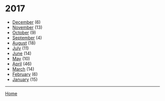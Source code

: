 # 2017

  * [December](./2017-12.md) (6)
  * [November](./2017-11.md) (13)
  * [October](./2017-10.md) (9)
  * [September](./2017-09.md) (4)
  * [August](./2017-08.md) (18)
  * [July](./2017-07.md) (11)
  * [June](./2017-06.md) (14)
  * [May](./2017-05.md) (10)
  * [April](./2017-04.md) (46)
  * [March](./2017-03.md) (14)
  * [February](./2017-02.md) (6)
  * [January](./2017-01.md) (15)

----

[Home](../)
